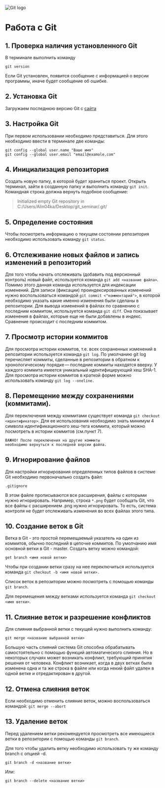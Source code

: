 ![Git logo](git-logo.jpg)
# Работа с Git

## 1. Проверка наличия установленного Git

В терминале выполнить команду
```
git version
````
Если Git установлен, появится сообщение с информацией о версии программы, иначе будет сообщение об ошибке.

## 2. Установка Git
Загружаем последнюю версию Git с [сайта](https://git-scm.com/downloads)

## 3. Настройка Git 
При первом использовании необходимо представиться. Для этого необходимо ввести в терминале две команды:
```
git config --global user.name "Ваше имя"
git config --global user.email "email@examole.com"
```

## 4. Инициализация репозитория
Создать новую папку, в которой будет храниться проект. Открыть терминал, зайти в созданную папку и выполнить команду `git init`. Командная строка должна вернуть подобное сообщение:
> Initialized empty Git repository in C:/Users/Alin04ka/Desktop/git_seminar/.git/

 
## 5. Определение состояния
Чтобы посмотреть информацию о текущем состоянии репозитория необходимо использовать команду `git status`.

## 6. Отслеживание новых файлов и запись изменений в репозиторий
Для того чтобы начать отслеживать (добавить под версионный контроль) новый файл, используется команда `git add <название файла>`. Помимо этого данная команда используется для индексации изменений. 
Для записи (фиксации) проиндексированных изменений нужно воспользоваться командой `git commit <"комментарий">`, в которой необходимо указать какие именно изменения были сделаны в репозитории.
Для вывода изменений в файлах по сравнению с последним коммитом, используется команда `git diff`. Она показывает изменения в файлах, которые еще не были добавлены в индекс. Сравнение происходит с последним коммитом.

## 7. Просмотр истории коммитов 
 Для просмотра истории коммитов, т.е. всех сохраненных изменений в репозитории используется команда `git log`.
 По умолчанию  git log перечисляет коммиты, сделанные в репозитории в обратном к хронологическому порядке — последние коммиты находятся вверху. У каждого коммита имеется уникальный идентифицирующий хеш SHA-1. 
 Для просмотра истории коммитов в краткой форме можно использовать команду `git log --oneline.`
 
 ## 8. Перемещение между сохранениями (коммитами). 
 Для переключения между коммитами существует команда `git checkout <идентификатор>`. Для ее использования необходимо знать минимум 4 символа идентификационного хеш-тега коммита, который можно посмотреть в истории коммитов (см.пункт 7). 
 ```
 ВАЖНО! После переключения на другие коммиты 
 необходимо вернуться к последней версии файла.
 ``` 

## 9. Игнорирование файлов

Для настройки игнорирования определенных типов файлов в системе Git необходимо первоначально создать файл:

`.gitignore`

В этом файле прописываются все расширения, файлы с которыми нужно игнорировать. Например, строка `*.png` будет сообщать Git, что все файлы с расширением .png нужно игнорировать. То есть, система контроля не будет отслеживать изменения во всех файлах этого типа.


## 10. Создание веток в Git
Ветка в Git  - это простой перемещаемый указатель на один из коммитов, обычно последний в цепочке коммитов. По умолчанию имя основной ветки в Git - master. 
Создать ветку можно командой:
```
get branch <имя новой ветки>
```
Чтобы при создании ветки сразу на нее переключиться используется команда `git checkout -b <имя новой ветки>.`

Список веток в репозитории можно посмотреть с помощью команды `git branch`.

Для перемещения между ветками используется команда `git checkout <имя ветки>`. 

## 11. Слияние веток и разрешение конфликтов
Для слияния выбранной ветки с текущей нужно выполнить команду:

`git merge <название выбранной ветки>`

Большую часть слияний система Git способна обрабатывать самостоятельно с помощью функций автоматического слияния. Но в некоторых случаях может возникать конфликт, требующий принятия решения от человека. Конфликт возникает, когда в двух ветках была изменена одна и та же строка в файле или когда некий файл удален в одной ветке и отредактирован в другой.

## 12. Отмена слияния веток
Если необходимо отменить слияние веток, можно воспользоваться командой: 
`git merge --abort`

## 13. Удаление веток

Перед удалением ветки рекомендуется просмотреть все имеющиеся ветки в репозитории с помощью команды `git branch`. 

Для того чтобы удалить ветку необходимо использовать ту же команду branch с опцией -d. 
```
git branch -d <название ветки>
```
Или:
```
git branch --delete <название ветки>
```
